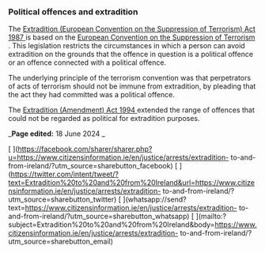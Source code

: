 ###  **Political offences and extradition**

The [ Extradition (European Convention on the Suppression of Terrorism) Act
1987 ](http://www.irishstatutebook.ie/1987/en/act/pub/0001/index.html) is
based on the [ European Convention on the Suppression of Terrorism
](http://conventions.coe.int/Treaty/en/Treaties/Html/090.htm) . This
legislation restricts the circumstances in which a person can avoid
extradition on the grounds that the offence in question is a political offence
or an offence connected with a political offence.

The underlying principle of the terrorism convention was that perpetrators of
acts of terrorism should not be immune from extradition, by pleading that the
act they had committed was a political offence.

The [ Extradition (Amendment) Act 1994
](http://www.irishstatutebook.ie/1994/en/act/pub/0006/index.html) extended the
range of offences that could not be regarded as political for extradition
purposes.

_**Page edited:** 18 June 2024 _

[
](https://facebook.com/sharer/sharer.php?u=https://www.citizensinformation.ie/en/justice/arrests/extradition-
to-and-from-ireland/?utm_source=sharebutton_facebook) [
](https://twitter.com/intent/tweet/?text=Extradition%20to%20and%20from%20Ireland&url=https://www.citizensinformation.ie/en/justice/arrests/extradition-
to-and-from-ireland/?utm_source=sharebutton_twitter) [
](whatsapp://send?text=https://www.citizensinformation.ie/en/justice/arrests/extradition-
to-and-from-ireland/?utm_source=sharebutton_whatsapp) [
](mailto:?subject=Extradition%20to%20and%20from%20Ireland&body=https://www.citizensinformation.ie/en/justice/arrests/extradition-
to-and-from-ireland/?utm_source=sharebutton_email) [ ](javascript:void\(0\))
